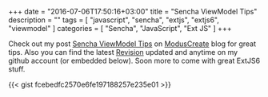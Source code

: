 +++
date = "2016-07-06T17:50:16+03:00"
title = "Sencha ViewModel Tips"
description = ""
tags = [
    "javascript",
    "sencha",
    "extjs",
    "extjs6",
    "viewmodel"
]
categories = [
    "Sencha",
    "JavaScript",
    "Ext JS"
]
+++

Check out my post <a href="http://moduscreate.com/sencha-viewmodel-tips/" target="_blank">Sencha ViewModel Tips</a> on <a href="http://moduscreate.com" target="_blank">ModusCreate</a> blog for great tips. Also you can find the latest <a href="https://gist.github.com/vadimpopa/fcebedfc2570e6fe197188257e235e01" target="_blank">Revision</a> updated and anytime on my github account (or embedded below). Soon more to come with great ExtJS6 stuff.
<!--more-->
{{< gist fcebedfc2570e6fe197188257e235e01 >}}

